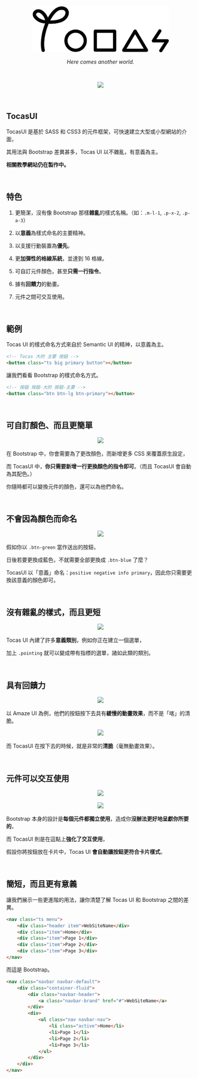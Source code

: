 <p align="center">
  <img src="logo.png"/>
</p>
<p align="center">
  <i>Here comes another world.</i>
</p>

&nbsp;

<p align="center">
  <img src="http://i.imgur.com/WIICQyZ.png"/>
</p>

&nbsp;

## TocasUI

TocasUI 是基於 SASS 和 CSS3 的元件框架，可快速建立大型或小型網站的介面，

其用法與 Bootstrap 差異甚多，Tocas UI 以不雜亂，有意義為主。

**相關教學網站仍在製作中。**

&nbsp;

## 特色

1. 更簡潔，沒有像 Bootstrap 那樣**雜亂**的樣式名稱。（如：`.m-l-1`, `.p-x-2`, `.p-a-3`）

2. 以**意義**為樣式命名的主要精神。 

3. 以支援行動裝置為**優先**。

4. 更**加彈性的格線系統**，並達到 16 格線。 

5. 可自訂元件顏色，甚至**只需一行指令**。

6. 據有**回饋力**的動畫。

7. 元件之間可交互使用。

&nbsp;

## 範例

Tocas UI 的樣式命名方式來自於 Semantic UI 的精神，以意義為主。

```html
<!-- Tocas 大的 主要 按鈕 -->
<button class="ts big primary button"></button>
```

讓我們看看 Bootstrap 的樣式命名方式。

```html
<!-- 按鈕 按鈕-大的 按鈕-主要 -->
<button class="btn btn-lg btn-primary"></button>
```

&nbsp;

## 可自訂顏色、而且更簡單

<p align="center">
  <img src="http://i.imgur.com/78oACTY.png"/>
</p>

在 Bootstrap 中，你會需要為了更改顏色，而新增更多 CSS 來覆蓋原生設定，

而 TocasUI 中，**你只需要新增一行更換顏色的指令即可**。（而且 TocasUI 會自動為其配色。）

你隨時都可以變換元件的顏色，還可以為他們命名。

&nbsp;

## 不會因為顏色而命名

<p align="center">
  <img src="http://i.imgur.com/hm4w6ug.png"/>
</p>

假如你以 `.btn-green` 當作送出的按鈕，

日後若要更換成藍色，不就需要全部更換成 `.btn-blue` 了麼？

TocasUI 以「意義」命名：`positive negative info primary`，因此你只需要更換該意義的顏色即可。

&nbsp;

## 沒有雜亂的樣式，而且更短

<p align="center">
  <img src="http://i.imgur.com/tNwh3kZ.png"/>
</p>

Tocas UI 內建了許多**意義類別**，例如你正在建立一個選單，

加上 `.pointing` 就可以變成帶有指標的選單，諸如此類的類別。

&nbsp;

## 具有回饋力

<p align="center">
  <img src="http://i.imgur.com/YxKsaUk.gif"/>
</p>

以 Amaze UI 為例，他們的按鈕按下去具有**緩慢的動畫效果**，而不是「喀」的清脆。

<p align="center">
  <img src="http://imgur.com/8UrV6Bb.gif"/>
</p>

而 TocasUI 在按下去的時候，就是非常的**清脆**（毫無動畫效果）。

&nbsp;

## 元件可以交互使用

<p align="center">
  <img src="http://i.imgur.com/iKl8Z7A.png"/>
</p>

<p align="center">
  <img src="http://i.imgur.com/RYvH03X.png"/>
</p>

Bootstrap 本身的設計是**每個元件都獨立使用**，造成你**沒辦法更好地呈獻你所要的**，

而 TocasUI 則是在這點上**強化了交互使用**，

假設你將按鈕放在卡片中，Tocas UI **會自動讓按鈕更符合卡片樣式**。

&nbsp;

## 簡短，而且更有意義

讓我們展示一些更進階的用法，讓你清楚了解 Tocas UI 和 Bootstrap 之間的差異。

```html
<nav class="ts menu">
    <div class="header item">WebSiteName</div>
    <div class="item">Home</div>
    <div class="item">Page 1</div>
    <div class="item">Page 2</div>
    <div class="item">Page 3</div>
</nav>
```

而這是 Bootstrap。

```html
<nav class="navbar navbar-default">
    <div class="container-fluid">
        <div class="navbar-header">
            <a class="navbar-brand" href="#">WebSiteName</a>
        </div>
        <div>
            <ul class="nav navbar-nav">
                <li class="active">Home</li>
                <li>Page 1</li>
                <li>Page 2</li> 
                <li>Page 3</li> 
            </ul>
        </div>
    </div>
</nav>
```

&nbsp;

